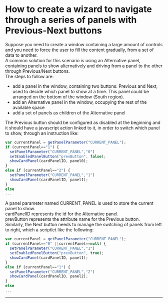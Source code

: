 # How to create a wizard to navigate through a series of panels with Previous-Next buttons

Suppose you need to create a window containing a large amount of controls and you need to force the user to fill the content gradually, from a set of data to another.  
A common solution for this scenario is using an Alternative panel, containing panels to show alternatively and driving from a panel to the other through Previous/Next buttons.  
The steps to follow are:

* add a panel in the window, containing two buttons: Previous and Next, used to decide which panel to show at a time. This panel could be arranged on the bottom of the window \(South region\).
* add an Alternative panel in the window, occupying the rest of the available space
* add a set of panels as children of the Alternative panel

The Previous button should be configured as disabled at the beginning and it should have a javascript action linked to it, in order to switch which panel to show, through an instruction like:

```js
var currentPanel = getPanelParameter("CURRENT_PANEL");
if (currentPanel=="1") {
  setPanelParameter("CURRENT_PANEL","0")
  setEnabledPanelButton("prevButton", false);
  showCardPanel(cardPanelID, panel0);
}
else if (currentPanel=="2") {
  setPanelParameter("CURRENT_PANEL","1")
  showCardPanel(cardPanelID, panel1);
}
else
...
```

A panel parameter named CURRENT\_PANEL is used to store the current panel to show.  
cardPanelID represents the id for the Alternative panel.  
prevButton represents the attribute name for the Previous button.  
Similarly, the Next button needs to manage the switching of panels from left to right, which a scriptlet like the following:

```js
var currentPanel = getPanelParameter("CURRENT_PANEL");
if (currentPanel=="0" ||currentPanel==null) {
  setPanelParameter("CURRENT_PANEL","1")
  setEnabledPanelButton("prevButton", true);
  showCardPanel(cardPanelID, panel1);
}
else if (currentPanel=="1") {
  setPanelParameter("CURRENT_PANEL","2")
  showCardPanel(cardPanelID, panel2);
}
else
...
```

---



